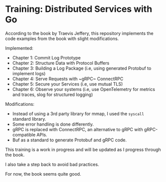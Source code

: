# Training: Distributed Services with Go

According to the book by Traevis Jeffery, this repository implements the code examples from the book with slight modifications.

Implemented:

- Chapter 1: Commit Log Prototype
- Chapter 2: Structure Data with Protocol Buffers
- Chapter 3: Building a Log Package (i.e, using generated Protobuf to implement logs)
- Chapter 4: Serve Requests with ~gRPC~ ConnectRPC
- Chapter 5: Secure your Services (i.e, use mutual TLS)
- Chapter 6: Observe your systems (i.e, use OpenTelemetry for metrics and traces, slog for structured logging)

Modifications:

- Instead of using a 3rd party library for mmap, I used the `syscall` standard library.
- Some error handling is done differently.
- gRPC is replaced with ConnectRPC, an alternative to gRPC with gRPC-compatible APIs.
- Buf as a standard to generate Protobuf and gRPC code.

This training is a work in progress and will be updated as I progress through the book.

I also take a step back to avoid bad practices.

For now, the book seems quite good.
